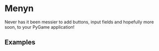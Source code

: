 # Menyn
Never has it been messier to add buttons, input fields and hopefully more soon, to your PyGame application!

## Examples


